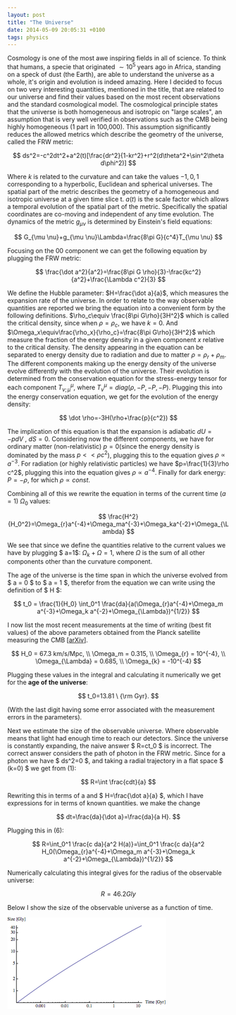 ```yaml
---
layout: post
title: "The Universe"
date: 2014-05-09 20:05:31 +0100
tags: physics
---
```


Cosmology is one of the most awe inspiring fields in all of science. To think that humans, a specie that originated $\sim 10^5$ years ago
in Africa, standing on a speck of dust (the Earth), are able to understand the universe as a whole, it's origin and evolution is indeed amazing. Here I decided to focus on two very interesting quantities, mentioned in the title,
that are related to our universe and find their values based on the most recent observations and the standard cosmological model.
The cosmological principle states that the universe is both homogeneous and isotropic on "large scales", an assumption that is very well verified in observations such as the CMB being highly homogeneous (1 part in 100,000).
This assumption significantly reduces the allowed metrics which describe the geometry of the universe, called the FRW metric:

$$
ds^2=-c^2dt^2+a^2(t)[\frac{dr^2}{1-kr^2}+r^2(d\theta^2+\sin^2\theta d\phi^2)]
$$

Where $k$ is related to the curvature and can take the values $-1,0,1$ corresponding to a hyperbolic, Euclidean and spherical universes.
The spatial part of the metric describes the geometry of a homogeneous and isotropic universe at a given time slice t.
$a(t)$ is the scale factor which allows a temporal evolution of the spatial part of the metric. Specifically the spatial coordinates are
co-moving and independent of any time evolution.
The dynamics of the metric $g_{\mu \nu}$ is determined by Einstein's field equations:

$$
G_{\mu \nu}+g_{\mu \nu}\Lambda=\frac{8\pi G}{c^4}T_{\mu \nu}
$$

Focusing on the $00$ component we can get the following equation by plugging the FRW metric:

$$
\frac{\dot a^2}{a^2}=\frac{8\pi G \rho}{3}-\frac{kc^2}{a^2}+\frac{\Lambda c^2}{3}
$$

We define the Hubble parameter: $H=\frac{\dot a}{a}$, which measures the expansion rate of the universe.
In order to relate to the way observable quantities are reported we bring the equation into a convenient form by the following definitions.
$\rho_c\equiv \frac{8\pi G\rho}{3H^2}$ which is called the critical density, since when $\rho=\rho_c$, we have $k=0$.
And $\Omega_x\equiv\frac{\rho_x}{\rho_c}=\frac{8\pi G\rho}{3H^2}$ which measure the fraction of the energy density in a given component $x$ relative to the critical density.
The density appearing in the equation can be separated to energy density due to radiation and due to matter $\rho=\rho_r+\rho_m$.
The different components making up the energy density of the universe evolve differently with the evolution of the universe.
Their evolution is determined from the conservation equation for the stress-energy tensor for each component $T^{\mu}_{\nu;\mu}$, where $T^{\mu}_{\nu}=diag(\rho,-P,-P,-P)$.
Plugging this into the energy conservation equation, we get for the evolution of the energy density:

$$
\dot \rho=-3H(\rho+\frac{p}{c^2})
$$

The implication of this equation is that the expansion is adiabatic $dU=-pdV$ , $dS=0$.
Considering now the different components, we have for ordinary matter (non-relativistic) $p=0$(since the energy density is dominated by the mass $p<<\rho c^2$),
plugging this to the equation gives $\rho\propto a^{-3}$. For radiation (or highly relativistic particles) we have $p=\frac{1}{3}\rho c^2$, plugging this into the equation
gives $\rho \propto a^{-4}$. Finally for dark energy: $P=-\rho$, for which $\rho \propto const$.

Combining all of this we rewrite the equation in terms of the current time ($a=1$) $\Omega_0$ values:

$$
\frac{H^2}{H_0^2}=\Omega_{r}a^{-4}+\Omega_ma^{-3}+\Omega_ka^{-2}+\Omega_{\Lambda}
$$

We see that since we define the quantities relative to the current values we have by plugging $ a=1$: $\Omega_k+\Omega=1$, where $\Omega$ is the sum of all other components other than the curvature component.

The age of the universe is the time span in which the universe evolved from $ a = 0 $ to $ a = 1 $, therefor from the equation we can write using the
definition of $ H $:

$$
t_0 = \frac{1}{H_0} \int_0^1 \frac{da}{a(\Omega_{r}a^{-4}+\Omega_m a^{-3}+\Omega_k a^{-2}+\Omega_{\Lambda})^{1/2}}
$$

I now list the most recent measurements at the time of writing (best fit values) of the above parameters obtained from the Planck satellite measuring the CMB [<a href='http://arxiv.org/abs/1303.5076' target='_blank'>arXiv</a>].

$$
H_0 = 67.3 km/s/Mpc, \\
	\Omega_m = 0.315, \\
	\Omega_{r} = 10^{-4}, \\
	\Omega_{\Lambda} = 0.685, \\
	\Omega_{k} = -10^{-4}
$$

Plugging these values in the integral and calculating it numerically we get for the <b>age of the universe</b>:

$$
t_0=13.81 \ {\rm Gyr}.
$$

(With the last digit having some error associated with the measurement errors in the parameters).

Next we estimate the size of the observable universe. Where observable means that light had enough time to reach our detectors.
Since the universe is constantly expanding, the naive answer $ R=ct_0 $ is incorrect.
The correct answer considers the path of photon in the FRW metric. Since for a photon we have $ ds^2=0 $, and taking a radial trajectory in a flat
space $ (k=0) $ we get from (1):

$$
R=\int \frac{cdt}{a}
$$

Rewriting this in terms of a and $ H=\frac{\dot a}{a} $, which I have expressions for in terms of known quantities.
we make the change 

$$ 
dt=\frac{da}{\dot a}=\frac{da}{a H}. 
$$ 

Plugging this in (6):

$$
R=\int_0^1 \frac{c da}{a^2 H(a)}=\int_0^1 \frac{c da}{a^2 H_0(\Omega_{r}a^{-4}+\Omega_m a^{-3}+\Omega_k a^{-2}+\Omega_{\Lambda})^{1/2}}
$$

Numerically calculating this integral gives for the radius of the observable universe:

$$
R=46.2 Gly
$$

Below I show the size of the observable universe as a function of time.

![Age](/assets/agesize.png)

